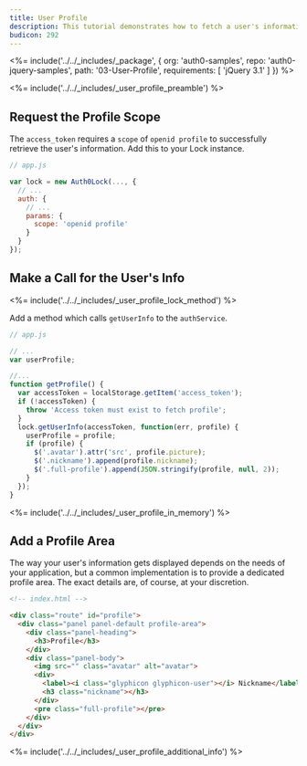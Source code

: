 ```yaml
---
title: User Profile
description: This tutorial demonstrates how to fetch a user's information from Auth0 to be displayed in a profile area in a jQuery application
budicon: 292
---
```


<%= include('../../_includes/_package', {
  org: 'auth0-samples',
  repo: 'auth0-jquery-samples',
  path: '03-User-Profile',
  requirements: [
    'jQuery 3.1'
  ]
}) %>

<%= include('../../_includes/_user_profile_preamble') %>

## Request the Profile Scope

The `access_token` requires a `scope` of `openid profile` to successfully retrieve the user's information. Add this to your Lock instance.

```js
// app.js

var lock = new Auth0Lock(..., {
  // ...
  auth: {
    // ...
    params: {
      scope: 'openid profile'
    }
  }
});
``` 

## Make a Call for the User's Info

<%= include('../../_includes/_user_profile_lock_method') %>

Add a method which calls `getUserInfo` to the `authService`.

```js
// app.js

// ...
var userProfile;

//...
function getProfile() {
  var accessToken = localStorage.getItem('access_token');
  if (!accessToken) {
    throw 'Access token must exist to fetch profile';
  }
  lock.getUserInfo(accessToken, function(err, profile) {
    userProfile = profile;
    if (profile) {
      $('.avatar').attr('src', profile.picture);
      $('.nickname').append(profile.nickname);
      $('.full-profile').append(JSON.stringify(profile, null, 2));
    }
  });
}
```

<%= include('../../_includes/_user_profile_in_memory') %>

## Add a Profile Area

The way your user's information gets displayed depends on the needs of your application, but a common implementation is to provide a dedicated profile area. The exact details are, of course, at your discretion.

```html
<!-- index.html -->

<div class="route" id="profile">
  <div class="panel panel-default profile-area">
    <div class="panel-heading">
      <h3>Profile</h3>
    </div>
    <div class="panel-body">
      <img src="" class="avatar" alt="avatar">
      <div>
        <label><i class="glyphicon glyphicon-user"></i> Nickname</label>
        <h3 class="nickname"></h3>
      </div>
      <pre class="full-profile"></pre>
    </div>
  </div>
</div>
```

<%= include('../../_includes/_user_profile_additional_info') %>